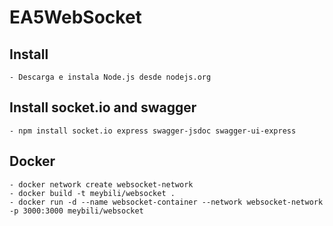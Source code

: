 # EA5WebSocket
 

## Install

    - Descarga e instala Node.js desde nodejs.org

## Install socket.io and swagger
    - npm install socket.io express swagger-jsdoc swagger-ui-express

## Docker
    - docker network create websocket-network
    - docker build -t meybili/websocket .
    - docker run -d --name websocket-container --network websocket-network -p 3000:3000 meybili/websocket


